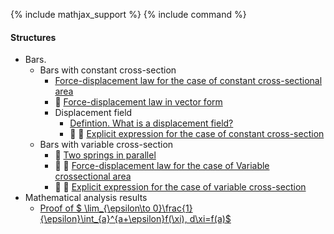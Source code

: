 {% include mathjax_support %}
{% include command %}


#### Structures
 
* Bars.
    * Bars with constant cross-section 
        * [Force-displacement law for the case of constant cross-sectional area](Bars/Bars.md)
        * :construction: [Force-displacement law in vector form](./Bars/VectorFormHookesLaw.md)
        * Displacement field
            - [Defintion. What is a displacement field?](Bars/Bars2.md)
            - :construction: :construction: [Explicit expression for the case of constant cross-section](Bars/Bars3.md)
    * Bars with variable cross-section 
        * :construction: [Two springs in parallel](./Bars/SpringsInParallel.md)
        *  :construction: :construction: [Force-displacement law for the case of Variable crossectional area](Bars/Bars4.md)
        - :construction: :construction: [Explicit expression for the case of variable cross-section](Bars/Bars5.md)
* Mathematical analysis results
    * [Proof of  $ \lim_{\epsilon\to 0}\frac{1}{\epsilon}\int_{a}^{a+\epsilon}f(\xi)\, d\xi=f(a)$](Bars/Leibnitz.md)

